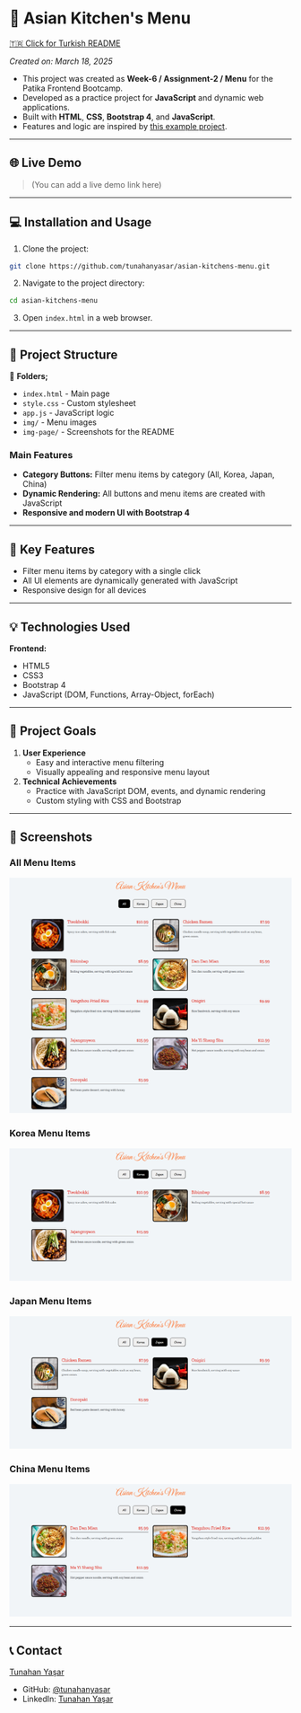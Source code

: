 # :closed_book: Asian Kitchen's Menu

[🇹🇷 Click for Turkish README](./README.tr.md)

*Created on: March 18, 2025*

* This project was created as **Week-6 / Assignment-2 / Menu** for the Patika Frontend Bootcamp.
* Developed as a practice project for **JavaScript** and dynamic web applications.
* Built with **HTML**, **CSS**, **Bootstrap 4**, and **JavaScript**.
* Features and logic are inspired by [this example project](https://ayerdelen.github.io/AsianKitchen/).

---

## 🌐 Live Demo

> (You can add a live demo link here)

---

## :computer: Installation and Usage

1. Clone the project:
```bash
git clone https://github.com/tunahanyasar/asian-kitchens-menu.git
```
2. Navigate to the project directory:
```bash
cd asian-kitchens-menu
```
3. Open `index.html` in a web browser.

---

## 📜 Project Structure

:open_file_folder: **Folders;**
* `index.html` - Main page
* `style.css` - Custom stylesheet
* `app.js` - JavaScript logic
* `img/` - Menu images
* `img-page/` - Screenshots for the README

### Main Features
- **Category Buttons:** Filter menu items by category (All, Korea, Japan, China)
- **Dynamic Rendering:** All buttons and menu items are created with JavaScript
- **Responsive and modern UI with Bootstrap 4**

---

## :star2: Key Features

- Filter menu items by category with a single click
- All UI elements are dynamically generated with JavaScript
- Responsive design for all devices

---

## 💡 Technologies Used

**Frontend:**
* HTML5
* CSS3
* Bootstrap 4
* JavaScript (DOM, Functions, Array-Object, forEach)

---

## 🎯 Project Goals

1. **User Experience**
   - Easy and interactive menu filtering
   - Visually appealing and responsive menu layout
2. **Technical Achievements**
   - Practice with JavaScript DOM, events, and dynamic rendering
   - Custom styling with CSS and Bootstrap

---

## 📸 Screenshots

### All Menu Items
![All](./img-page/all.png)

### Korea Menu Items
![Korea](./img-page/korea.png)

### Japan Menu Items
![Japan](./img-page/japan.png)

### China Menu Items
![China](./img-page/china.png)

---

## 📞 Contact

[Tunahan Yaşar](https://github.com/tunahanyasar)

* GitHub: [@tunahanyasar](https://github.com/tunahanyasar)
* LinkedIn: [Tunahan Yaşar](https://www.linkedin.com/in/tunahan-yasar/)



